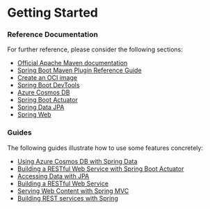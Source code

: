# Getting Started

### Reference Documentation
For further reference, please consider the following sections:

* [Official Apache Maven documentation](https://maven.apache.org/guides/index.html)
* [Spring Boot Maven Plugin Reference Guide](https://docs.spring.io/spring-boot/docs/2.5.6/maven-plugin/reference/html/)
* [Create an OCI image](https://docs.spring.io/spring-boot/docs/2.5.6/maven-plugin/reference/html/#build-image)
* [Spring Boot DevTools](https://docs.spring.io/spring-boot/docs/2.5.6/reference/htmlsingle/#using-boot-devtools)
* [Azure Cosmos DB](https://docs.microsoft.com/en-us/azure/developer/java/spring-framework/configure-spring-boot-starter-java-app-with-cosmos-db)
* [Spring Boot Actuator](https://docs.spring.io/spring-boot/docs/2.5.6/reference/htmlsingle/#production-ready)
* [Spring Data JPA](https://docs.spring.io/spring-boot/docs/2.5.6/reference/htmlsingle/#boot-features-jpa-and-spring-data)
* [Spring Web](https://docs.spring.io/spring-boot/docs/2.5.6/reference/htmlsingle/#boot-features-developing-web-applications)

### Guides
The following guides illustrate how to use some features concretely:

* [Using Azure Cosmos DB with Spring Data](https://github.com/Azure-Samples/azure-spring-boot-samples/tree/main/cosmos/azure-spring-boot-starter-cosmos/cosmos)
* [Building a RESTful Web Service with Spring Boot Actuator](https://spring.io/guides/gs/actuator-service/)
* [Accessing Data with JPA](https://spring.io/guides/gs/accessing-data-jpa/)
* [Building a RESTful Web Service](https://spring.io/guides/gs/rest-service/)
* [Serving Web Content with Spring MVC](https://spring.io/guides/gs/serving-web-content/)
* [Building REST services with Spring](https://spring.io/guides/tutorials/bookmarks/)

